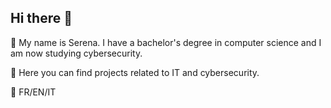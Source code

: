## Hi there 👋

🔭 My name is Serena. I have a bachelor's degree in computer science and I am now studying cybersecurity.

🌱 Here you can find projects related to IT and cybersecurity.

💬 FR/EN/IT

